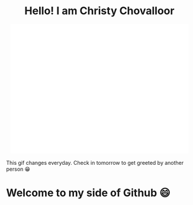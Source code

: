 <h1 align='center'>Hello! I am Christy Chovalloor</h1> 

<!-- DAILY_GIF_START -->
<p align='center'>
  <img src="hello-gifs/monday.gif" alt="Daily Hello GIF" />
</p>
<p>This gif changes everyday. Check in tomorrow to get greeted by another person 😁</p>
<!-- DAILY_GIF_END -->

# Welcome to my side of Github 😄
